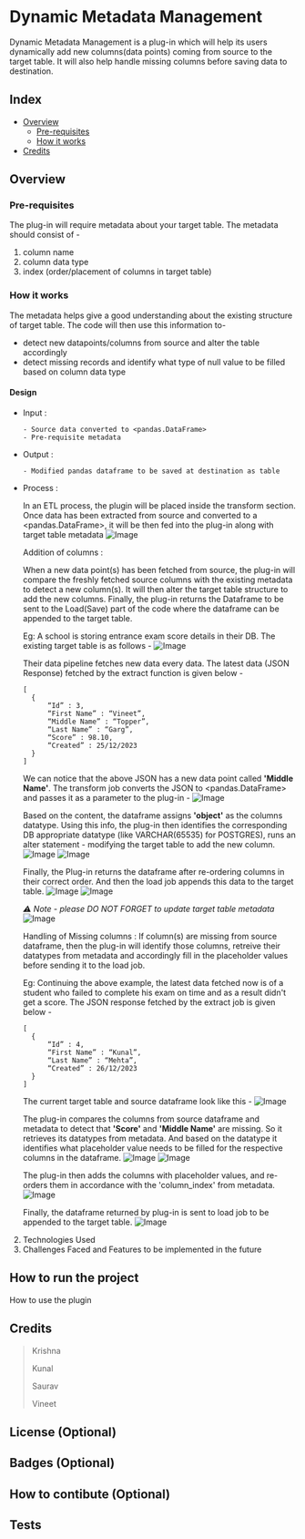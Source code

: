 # Dynamic Metadata Management
Dynamic Metadata Management is a plug-in which will help its users dynamically add new columns(data points) coming from source to the target table. It will also help handle missing columns before saving data to destination. 

## Index
- [Overview](README.md#Overview)
  - [Pre-requisites](README.md#Pre-requisites)
  - [How it works](README.md#How-it-works)
- [Credits](README.md#Credits)

## Overview
### Pre-requisites
The plug-in will require metadata about your target table. The metadata should consist of -
  1. column name
  2. column data type
  3. index  (order/placement of columns in target table)
### How it works
The metadata helps give a good understanding about the existing structure of target table. The code will then use this information to- 
- detect new datapoints/columns from source and alter the table accordingly
- detect missing records and identify what type of null value to be filled based on column data type
#### Design
- Input : 
  ```
  - Source data converted to <pandas.DataFrame>
  - Pre-requisite metadata
  ```


- Output :
  ```
  - Modified pandas dataframe to be saved at destination as table
  ```

- Process :
  
  In an ETL process, the plugin will be placed inside the transform section. Once data has been extracted from source and converted to a <pandas.DataFrame>, it will be then fed into the plug-in along with target table metadata
    ![Image](assets/1.PNG)
  
  Addition of columns :
  
  When a new data point(s) has been fetched from source, the plug-in will compare the freshly fetched source columns with the existing metadata to detect a new column(s). It will then alter the target table structure to add the new columns. Finally, the plug-in returns the Dataframe to be sent to the Load(Save) part of the code where the dataframe can be appended to the target table.
  
  Eg:
  A school is storing entrance exam score details in their DB. The existing target table is as follows - 
      ![Image](assets/2.PNG)
  
  Their data pipeline fetches new data every data. The latest data (JSON Response) fetched by the extract function is given below -
  ```
  [
    {
        “Id” : 3,
        “First Name” : “Vineet”,
        “Middle Name” : “Topper”,
        “Last Name” : “Garg”,
        “Score” : 98.10,
        “Created” : 25/12/2023
    }
  ]
  ```
  
  We can notice that the above JSON has a new data point called **'Middle Name'**. The transform job converts the JSON to <pandas.DataFrame> and passes it as a parameter to the plug-in -
    ![Image](assets/3.PNG)
  
  Based on the content, the dataframe assigns **'object'** as the columns datatype. Using this info, the plug-in then identifies the corresponding DB appropriate datatype (like VARCHAR(65535) for POSTGRES), runs an alter statement - modifying the target table to add the new column.
    ![Image](assets/6.PNG)
    ![Image](assets/4.PNG)
  
  Finally, the Plug-in returns the dataframe after re-ordering columns in their correct order. And then the load job appends this data to the target table.
    ![Image](assets/7.PNG)
    ![Image](assets/5.PNG)
  
  *:warning: Note - please DO NOT FORGET to update target table metadata*
    ![Image](assets/8.PNG)
  
  
  Handling of Missing columns :
  If column(s) are missing from source dataframe, then the plug-in will identify those columns, retreive their datatypes from metadata and accordingly fill in the placeholder values before sending it to the load job.
  
  Eg: Continuing the above example, the latest data fetched now is of a student who failed to complete his exam on time and as a result didn't get a score. The JSON response fetched by the extract job is given below - 
  ```
  [
    {
        “Id” : 4,
        “First Name” : “Kunal”,
        “Last Name” : “Mehta”,
        “Created” : 26/12/2023
    }
  ]
  ```
  The current target table and source dataframe look like this - 
    ![Image](assets/9.PNG)
  
  The plug-in compares the columns from source dataframe and metadata to detect that **'Score'** and **'Middle Name'** are missing. So it retrieves its datatypes from metadata.  And based on the datatype it identifies what placeholder value needs to be filled for the respective columns in the dataframe.
    ![Image](assets/11.PNG)
    ![Image](assets/12.PNG)
  
  The plug-in then adds the columns with placeholder values, and re-orders them in accordance with the 'column_index' from metadata.
    ![Image](assets/13.PNG)
    
  Finally, the dataframe returned by plug-in is sent to load job to be appended to the target table.
    ![Image](assets/14.PNG)
  

2. Technologies Used
3. Challenges Faced and Features to be implemented in the future
  
## How to run the project
How to use the plugin

## Credits
> Krishna
>
> Kunal
>
> Saurav
>
> Vineet


## License (Optional)

## Badges (Optional)

## How to contibute (Optional)

## Tests
